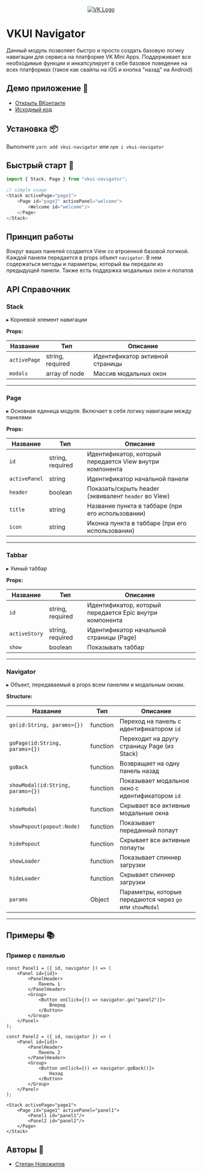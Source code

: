 <div align="center">
  <a href="https://github.com/VKCOM">
    <img src="https://camo.githubusercontent.com/8968dddef792b7ec783137da9cd3779a0ba7dde2/68747470733a2f2f766b2e636f6d2f696d616765732f617070732f6d696e695f617070732f766b5f6d696e695f617070735f6c6f676f2e737667" alt="VK Logo"/>
  </a>
</div>

# VKUI Navigator
Данный модуль позволяет быстро и просто создать базовую логику навигации
для сервиса на платформе VK Mini Apps. Поддерживает все необходимые
функции и инкапсулирует в себе базовое поведение на всех платформах (такое как
свайпы на iOS и кнопка "назад" на Android)

## Демо приложение 📱
* [Открыть ВКонтакте](https://vk.com/app7171285)
* [Исходный код](https://github.com/hit2hat/vkui-navigator-example)

## Установка 📦
Выполните `yarn add vkui-navigator` или `npm i vkui-navigator`

## Быстрый старт 🚀
```javascript
import { Stack, Page } from "vkui-navigator";

// simple usage
<Stack activePage="page1">
    <Page id="page1" activePanel="welcome">
        <Welcome id="welcome"/>
    </Page>
</Stack>
```

## Принцип работы
Вокруг ваших панелей создается View со втроенной базовой логикой.
Каждой панели передается в props объект `navigator`. В нем содержаться
методы и параметры, который вы передали из предыдущей панели. Также
есть поддержка модальных окон и попапов

## API Справочник
### <a id="stack" name="stack"></a>  Stack

▸ Корневой элемент навигации

**Props:**

| Название     | Тип              | Описание                        |
| ------------ | ---------------- | ------------------------------- |
| `activePage` | string, required | Идентификатор активной страницы |
| `modals`     | array of node    | Массив модальных окон           |
___
### <a id="page" name="page"></a>  Page

▸ Основная единица модуля. Включает в себя логику навигации между панелями 

**Props:**

| Название      | Тип              | Описание                                                 |
| ------------- | ---------------- | -------------------------------------------------------- |
| `id`          | string, required | Идентификатор, который передается View внутри компонента |
| `activePanel` | string           | Идентификатор начальной панели                           |
| `header`      | boolean          | Показать/скрыть header (эквивалент `header` во View)     |
| `title`       | string           | Название пункта в таббаре (при его использовании)        |
| `icon`        | string           | Иконка пункта в таббаре (при его использовании)          |
___
### <a id="stack" name="stack"></a>  Tabbar

▸ Умный таббар

**Props:**

| Название      | Тип              | Описание                                                 |
| ------------- | ---------------- | -------------------------------------------------------- |
| `id`          | string, required | Идентификатор, который передается Epic внутри компонента |
| `activeStory` | string, required | Идентификатор начальной страницы (Page)                  |
| `show`        | boolean          | Показывать таббар                                        |
___
### <a id="navigator" name="navigator"></a>  Navigator

▸ Объект, передаваемый в props всем панелям и модальным окнам.

**Structure:**

| Название                          | Тип      | Описание                                                 |
| --------------------------------- | -------- | -------------------------------------------------------- |
| `go(id:String, params={})`        | function | Переход на панель с идентификатором `id`                 |
| `goPage(id:String, params={})`    | function | Переходит на другу страницу Page (из Stack)              |
| `goBack`                          | function | Возвращает на одну панель назад                          |
| `showModal(id:String, params={})` | function | Показывает модальное окно с идентификатором `id`         |
| `hideModal`                       | function | Скрывает все активные модальные окна                     |
| `showPopout(popout:Node)`         | function | Показывает переданный попаут                             |
| `hidePopout`                      | function | Скрывает все активные попауты                            |
| `showLoader`                      | function | Показывает спиннер загрузки                              |
| `hideLoader`                      | function | Скрывает спиннер загрузки                                |
| `params`                          | Object   | Параметры, которые передаются через `go` или `showModal` |
___

## Примеры 📚
### Пример с панелью
```
const Panel1 = ({ id, navigator }) => (
    <Panel id={id}>
        <PanelHeader>
            Панель 1
        </PanelHeader>
        <Group>
            <Button onClick={() => navigator.go("panel2")}>
                Вперед
            </Button>
        </Group>
    </Panel>
);

const Panel2 = ({ id, navigator }) => (
    <Panel id={id}>
        <PanelHeader>
            Панель 2
        </PanelHeader>
        <Group>
            <Button onClick={() => navigator.goBack()}>
                Назад
            </Button>
        </Group>
    </Panel>
);

<Stack activePage="page1">
    <Page id="page1" activePanel="panel1">
        <Panel1 id="panel1"/>
        <Panel2 id="panel2"/>
    </Page>
</Stack>
```

## Авторы 🎨
*   [Степан Новожилов](https://vk.me/this.state.user)
